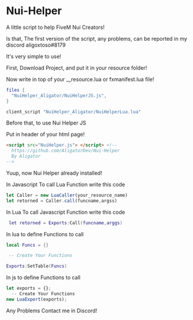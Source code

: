 # Nui-Helper
A little script to help FiveM Nui Creators!


Is that, The first version of the script, any problems, can be reported in my discord aligoxtoso#8179

It's very simple to use!

First, Download Project, and put it in your resource folder!

Now write in top of your __resource.lua or fxmanifest.lua file!


```lua
files {
  "NuiHelper_Aligator/NuiHelperJS.js",
}

client_script "NuiHelper_Aligator/NuiHelperLua.lua"
```

Before that, to use Nui Helper JS

Put in header of your html page!
```html
<script src="NuiHelper.js"> </script> <!-- 
  https://github.com/AligatorDev/Nui-Helper
  By Aligator
--> 
```

Yuup, now Nui Helper already installed!

In Javascript To call Lua Function write this code
```js
let Caller = new LuaCaller(your_resource_name)
let retorned = Caller.call(funcname,argss)
```
In Lua To call Javascript Function write this code
```lua
 let retorned = Exports:Call(funcname,arggs)
```

In lua to define Functions to call 

```lua
local Funcs = {}

 -- Create Your Functions

Exports:SetTable(Funcs)
```

In js to define Functions to call 

```js
let exports = {};
  -- Create Your Functions
new LuaExport(exports);
```



Any Problems Contact me in Discord! 
